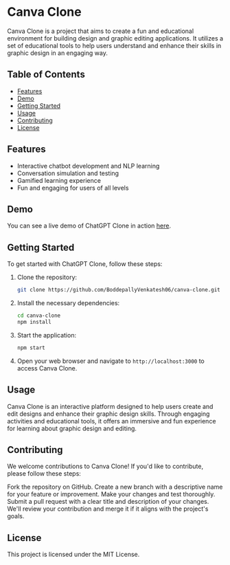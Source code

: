 # Canva Clone

Canva Clone is a project that aims to create a fun and educational environment for building design and graphic editing applications. It utilizes a set of educational tools to help users understand and enhance their skills in graphic design in an engaging way.
## Table of Contents

- [Features](#features)
- [Demo](#demo)
- [Getting Started](#getting-started)
- [Usage](#usage)
- [Contributing](#contributing)
- [License](#license)

## Features

- Interactive chatbot development and NLP learning
- Conversation simulation and testing
- Gamified learning experience
- Fun and engaging for users of all levels

## Demo

You can see a live demo of ChatGPT Clone in action [here](https://canva-venky-kumar.netlify.app/).

## Getting Started

To get started with ChatGPT Clone, follow these steps:

1. Clone the repository:

   ```sh
   git clone https://github.com/BoddepallyVenkatesh06/canva-clone.git
   ```

2. Install the necessary dependencies:

   ```sh
   cd canva-clone
   npm install
   ```

3. Start the application:

   ```sh
   npm start
   ```

4. Open your web browser and navigate to `http://localhost:3000` to access Canva Clone.

## Usage

Canva Clone is an interactive platform designed to help users create and edit designs and enhance their graphic design skills. Through engaging activities and educational tools, it offers an immersive and fun experience for learning about graphic design and editing.
## Contributing

We welcome contributions to Canva Clone! If you'd like to contribute, please follow these steps:

Fork the repository on GitHub.
Create a new branch with a descriptive name for your feature or improvement.
Make your changes and test thoroughly.
Submit a pull request with a clear title and description of your changes.
We'll review your contribution and merge it if it aligns with the project's goals.

## License

This project is licensed under the MIT License.
